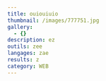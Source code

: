 ```yaml
---
title: ouiouiuio
thumbnail: /images/777751.jpg
gallery:
  - {}
description: ez
outils: zee
langages: zae
results: z
category: WEB
---
```


